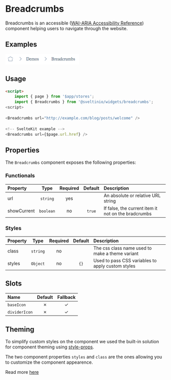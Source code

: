 # Breadcrumbs

Breadcrumbs is an accessible ([WAI-ARIA Accessibility Reference]) component helping users to navigate through the website.

## Examples

<img src="./assets/images/default.png" alt="Breadcrumbs - Default" />

## Usage

```html
<script>
    import { page } from '$app/stores';
    import { Breadcrumbs } from '@sveltinio/widgets/breadcrumbs';
<script>

<Breadcrumbs url="http://example.com/blog/posts/welcome" />

<!-- SvelteKit example -->
<Breadcrumbs url={$page.url.href} />
```

## Properties

The `Breadcrumbs` component exposes the following properties:

### Functionals

| Property    | Type      | Required | Default | Description                                         |
| :---------- | :-------: | :------: | :-----: | :-------------------------------------------------- |
| url         | `string`  |    yes   |         | An absolute or relative URL string                  |
| showCurrent | `boolean` |    no    | `true`  | If false, the current item it not on the bradcrumbs |

### Styles

| Property    | Type      | Required | Default | Description                                         |
| :---------- | :-------: | :------: | :-----: | :-------------------------------------------------- |
| class       | `string`  |    no    |         | The css class name used to make a theme variant     |
| styles      | `Object`  |    no    | `{}`    | Used to pass CSS variables to apply custom styles   |

## Slots

| Name          | Default | Fallback |
| :------------ | :-----: | :------: |
| `baseIcon`    | ✗       |    ✓     |
| `dividerIcon` | ✗       |    ✓     |

## Theming

To simplify custom styles on the component we used the built-in solution for component theming using [style-props].

The two component properties `styles` and `class` are the ones allowing you to customize the component appearence.

Read more [here](./THEMING.md)

<!-- Resources -->
[style-props]: https://svelte.dev/docs#template-syntax-component-directives---style-props
[WAI-ARIA Accessibility Reference]: https://www.w3.org/WAI/ARIA/apg/patterns/breadcrumb/
